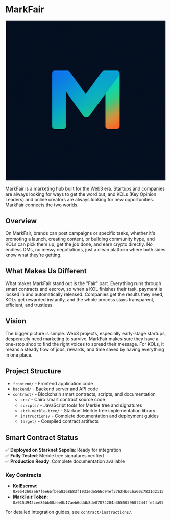 # MarkFair

<p align="center">
  <img src="markfair_logo.png" alt="MarkFair Logo" width="500"/>
</p>

MarkFair is a marketing hub built for the Web3 era. Startups and companies are always looking for ways to get the word out, and KOLs (Key Opinion Leaders) and online creators are always looking for new opportunities. MarkFair connects the two worlds.

## Overview

On MarkFair, brands can post campaigns or specific tasks, whether it's promoting a launch, creating content, or building community hype, and KOLs can pick them up, get the job done, and earn crypto directly. No endless DMs, no messy negotiations, just a clean platform where both sides know what they're getting.

## What Makes Us Different

What makes MarkFair stand out is the "Fair" part. Everything runs through smart contracts and escrow, so when a KOL finishes their task, payment is locked in and automatically released. Companies get the results they need, KOLs get rewarded instantly, and the whole process stays transparent, efficient, and trustless.

## Vision

The bigger picture is simple. Web3 projects, especially early-stage startups, desperately need marketing to survive. MarkFair makes sure they have a one-stop shop to find the right voices to spread their message. For KOLs, it means a steady flow of jobs, rewards, and time saved by having everything in one place.

## Project Structure

- `frontend/` - Frontend application code
- `backend/` - Backend server and API code
- `contract/` - Blockchain smart contracts, scripts, and documentation
  - `src/` - Cairo smart contract source code
  - `scripts/` - JavaScript tools for Merkle tree and signatures
  - `strk-merkle-tree/` - Starknet Merkle tree implementation library
  - `instructions/` - Complete documentation and deployment guides
  - `target/` - Compiled contract artifacts

## Smart Contract Status

✅ **Deployed on Starknet Sepolia**: Ready for integration  
✅ **Fully Tested**: Merkle tree signatures verified  
✅ **Production Ready**: Complete documentation available

### Key Contracts

- **KolEscrow**: `0x0542602e67fee6bfbea8368b83f1933ede566c94ef37624bec6a60c7831d2115`
- **MarkFair Token**: `0x015d942cee86bb00aee0b17aeb6dddb8de07074284a365505960f244ffe44a95`

For detailed integration guides, see `contract/instructions/`.
